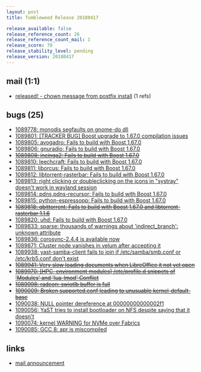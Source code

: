 ```yaml
---
layout: post
title: Tumbleweed Release 20180417

release_available: false
release_reference_count: 26
release_reference_count_mail: 1
release_score: 79
release_stability_level: pending
release_version: 20180417
---
```


## mail (1:1)

- [released!  - chown message from postfix install](https://lists.opensuse.org/opensuse-factory/2018-04/msg00725.html) (1 refs)

## bugs (25)

<!--more-->

- [1089778: monodis segfaults on gnome-do dll](https://bugzilla.opensuse.org/show_bug.cgi?id=1089778)
- [1089801: [TRACKER BUG] Boost upgrade to 1.67.0 compilation issues](https://bugzilla.opensuse.org/show_bug.cgi?id=1089801)
- [1089805: avogadro: Fails to build with Boost 1.67.0](https://bugzilla.opensuse.org/show_bug.cgi?id=1089805)
- [1089806: gnuradio: Fails to build with Boost 1.67.0](https://bugzilla.opensuse.org/show_bug.cgi?id=1089806)
- ~~[1089808: incinga2: Fails to build with Boost 1.67.0](https://bugzilla.opensuse.org/show_bug.cgi?id=1089808)~~
- [1089810: leechcraft: Fails to build with Boost 1.67.0](https://bugzilla.opensuse.org/show_bug.cgi?id=1089810)
- [1089811: liborcus: Fails to build with Boost 1.67.0](https://bugzilla.opensuse.org/show_bug.cgi?id=1089811)
- [1089812: libtorrent-rasterbar: Fails to build with Boost 1.67.0](https://bugzilla.opensuse.org/show_bug.cgi?id=1089812)
- [1089813: right clicking or doubleclicking on the icons in "systray" doesn't work in wayland session](https://bugzilla.opensuse.org/show_bug.cgi?id=1089813)
- [1089814: pdns,pdns-recursor: Fails to build with Boost 1.67.0](https://bugzilla.opensuse.org/show_bug.cgi?id=1089814)
- [1089815: python-espressopp: Fails to build with Boost 1.67.0](https://bugzilla.opensuse.org/show_bug.cgi?id=1089815)
- ~~[1089818: qbittorrent: Fails to build with Boost 1.67.0 and libtorrent-rasterbar 1.1.6](https://bugzilla.opensuse.org/show_bug.cgi?id=1089818)~~
- [1089820: uhd: Fails to build with Boost 1.67.0](https://bugzilla.opensuse.org/show_bug.cgi?id=1089820)
- [1089833: sparse: thousands of warnings about 'indirect_branch': unknown attribute](https://bugzilla.opensuse.org/show_bug.cgi?id=1089833)
- [1089836: corosync-2.4.4 is available now](https://bugzilla.opensuse.org/show_bug.cgi?id=1089836)
- [1089871: Cluster node vanishes in velum after accepting it](https://bugzilla.opensuse.org/show_bug.cgi?id=1089871)
- [1089938: yast-samba-client fails to join if /etc/samba/smb.conf or /etc/krb5.conf don't exist](https://bugzilla.opensuse.org/show_bug.cgi?id=1089938)
- ~~[1089941: Very slow loading documents when LibreOffice it not yet open](https://bugzilla.opensuse.org/show_bug.cgi?id=1089941)~~
- ~~[1089970: [HPC, environment modules] /etc/profile.d snippets of 'Modules' and 'lua-lmod' Conflict](https://bugzilla.opensuse.org/show_bug.cgi?id=1089970)~~
- ~~[1089998: radeon: swiotlb buffer is full](https://bugzilla.opensuse.org/show_bug.cgi?id=1089998)~~
- ~~[1090009: Broken supported.conf leading to unusuable kernel-default-base](https://bugzilla.opensuse.org/show_bug.cgi?id=1090009)~~
- [1090038: NULL pointer dereference at 00000000000002f1](https://bugzilla.opensuse.org/show_bug.cgi?id=1090038)
- [1090056: YaST tries to install bootloader on NFS despite saying that it doesn't](https://bugzilla.opensuse.org/show_bug.cgi?id=1090056)
- [1090074: kernel WARNING for NVMe over Fabrics](https://bugzilla.opensuse.org/show_bug.cgi?id=1090074)
- [1090085: GCC 8: apr is miscompiled](https://bugzilla.opensuse.org/show_bug.cgi?id=1090085)



## links

- [mail announcement](https://lists.opensuse.org/opensuse-factory/2018-04/msg00724.html)
